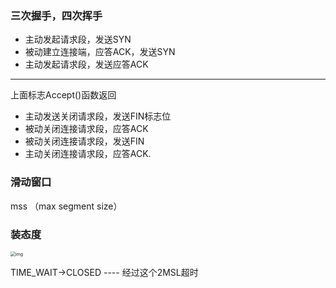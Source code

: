### 三次握手，四次挥手

- 主动发起请求段，发送SYN
- 被动建立连接端，应答ACK，发送SYN
- 主动发起请求段，发送应答ACK

---

上面标志Accept()函数返回

- 主动发送关闭请求段，发送FIN标志位
- 被动关闭连接请求段，应答ACK
- 被动关闭连接请求段，发送FIN
- 主动关闭连接请求段，应答ACK.

### 滑动窗口

mss （max segment size）

### 装态度

<img src="https://user-gold-cdn.xitu.io/2019/6/22/16b7c9fb02bff057?imageView2/0/w/1280/h/960/format/webp/ignore-error/1" alt="img" style="zoom:50%;" />

TIME_WAIT->CLOSED ---- 经过这个2MSL超时